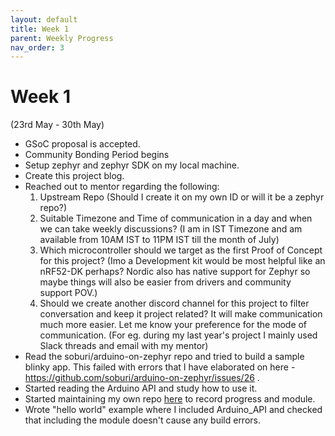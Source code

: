 ```yaml
---
layout: default
title: Week 1
parent: Weekly Progress
nav_order: 3
---
```


# Week 1

(23rd May - 30th May)
- GSoC proposal is accepted.
- Community Bonding Period begins
- Setup zephyr and zephyr SDK on my local machine.
- Create this project blog.
- Reached out to mentor regarding the following:
    1. Upstream Repo (Should I create it on my own ID or will it be a zephyr repo?)
    2. Suitable Timezone and Time of communication in a day and when we can take weekly discussions? (I am in IST Timezone and am available from 10AM IST to 11PM IST till the month of July)
    3. Which microcontroller should we target as the first Proof of Concept for this project? (Imo a Development kit would be most helpful like an nRF52-DK perhaps? Nordic also has native support for Zephyr so maybe things will also be easier from drivers and community support POV.)
    4. Should we create another discord channel for this project to filter conversation and keep it project related? It will make communication much more easier. Let me know your preference for the mode of communication. (For eg. during my last year's project I mainly used Slack threads and email with my mentor) 
- Read the soburi/arduino-on-zephyr repo and tried to build a sample blinky app. This failed with errors that I have elaborated on here - https://github.com/soburi/arduino-on-zephyr/issues/26 .
- Started reading the Arduino API and study how to use it.
- Started maintaining my own repo [here](https://github.com/DhruvaG2000/Arduino-Core-Zephyr) to record progress and module.
- Wrote "hello world" example where I included Arduino_API and checked that including the module doesn't cause any build errors.